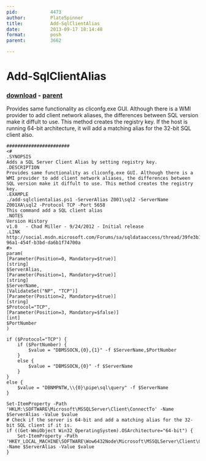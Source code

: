 ```yaml
---
pid:            4473
author:         PlateSpinner
title:          Add-SqlClientAlias
date:           2013-09-17 18:14:48
format:         posh
parent:         3662

---
```


# Add-SqlClientAlias

### [download](//scripts/4473.ps1) - [parent](//scripts/3662.md)

Provides same functionality as cliconfg.exe GUI. Although there is a WMI provider to add client network aliases, the differences between SQL version make it diffult to use. This method creates the registry key. If the host is running 64-bit architecture, it will add a matching alias for the 32-bit SQL client also.

```posh
#######################
<#
.SYNOPSIS
Adds a SQL Server Client Alias by setting registry key. 
.DESCRIPTION
Provides same functionality as cliconfg.exe GUI. Although there is a WMI provider to add client network aliases, the differences between SQL version make it diffult to use. This method creates the registry key.
.EXAMPLE
./add-sqlclientalias.ps1 -ServerAlias Z001\sql2 -ServerName Z001XA\sql2 -Protocol TCP -Port 5658
This command add a SQL client alias
.NOTES
Version History
v1.0   - Chad Miller - 9/24/2012 - Initial release
.LINK
http://social.msdn.microsoft.com/Forums/sa/sqldataaccess/thread/39fe3b15-96a1-454f-b3bd-da6b1f74700a
#>
param(
[Parameter(Position=0, Mandatory=$true)]
[string]
$ServerAlias,
[Parameter(Position=1, Mandatory=$true)]
[string]
$ServerName,
[ValidateSet("NP", "TCP")]
[Parameter(Position=2, Mandatory=$true)]
[string]
$Protocol="TCP",
[Parameter(Position=3, Mandatory=$false)]
[int]
$PortNumber
)

if ($Protocol="TCP") {
    if ($PortNumber) {
        $value = "DBMSSOCN,{0},{1}" -f $ServerName,$PortNumber
    }
    else {
        $value = "DBMSSOCN,{0}" -f $ServerName
    }
}
else {
    $value = "DBNMPNTW,\\{0}\pipe\sql\query" -f $ServerName
}

Set-ItemProperty -Path 'HKLM:\SOFTWARE\Microsoft\MSSQLServer\Client\ConnectTo' -Name $ServerAlias -Value $value
# Check if the server is 64-bit and add a matching alias for the 32-bit SQL client if it is.
if ((Get-WmiObject Win32_OperatingSystem).OSArchitecture="64-bit") {
	Set-ItemProperty -Path 'HKEY_LOCAL_MACHINE\SOFTWARE\Wow6432Node\Microsoft\MSSQLServer\Client\ConnectTo\' -Name $ServerAlias -Value $value
}
```
